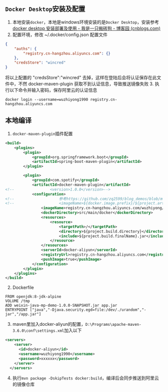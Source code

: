 ## `Docker Desktop`安装及配置
1. 本地安装`docker`，本地是windows环境安装的是`Docker Desktop`，安装参考[docker desktop 安装部署及使用 - 我是一只搬砖狗 - 博客园 (cnblogs.com)](https://www.cnblogs.com/ccnn9/p/17458837.html)
2. 配置环境，修改 ~/.docker/config.json 配置文件

```json
{
    "auths": {
        "registry.cn-hangzhou.aliyuncs.com": {}
    },
    "credsStore": "wincred"
}
```

将以上配置的 "credsStore":"wincred" 去掉，这样在登陆后会将认证保存在此文件中，不然 docker-maven-plugin 获取不到认证信息，导致推送镜像失败
3. 执行以下命令并输入密码，保存阿里云的认证信息
```
docker login --username=wuzhiyong1990 registry.cn-hangzhou.aliyuncs.com
```

## 本地编译
1. `docker-maven-plugin`插件配置
```xml
<build>
	<plugins>
		<plugin>
			<groupId>org.springframework.boot</groupId>
			<artifactId>spring-boot-maven-plugin</artifactId>
		</plugin>

		<plugin>
			<groupId>com.spotify</groupId>
			<artifactId>docker-maven-plugin</artifactId>
<!--                <version>1.0.0</version>-->
			<configuration>
<!--                    参考https://github.com/zq2599/blog_demos/blob/master/mavendockerplugindemo/pom_4_ali_server.xml-->
<!--                    <imageName>${docker.image.prefix}/${project.artifactId}</imageName>-->
				<imageName>registry.cn-hangzhou.aliyuncs.com/wuzhiyong/wx_mp</imageName>
				<dockerDirectory>src/main/docker</dockerDirectory>
				<resources>
					<resource>
						<targetPath>/</targetPath>
						<directory>${project.build.directory}</directory>
						<include>${project.build.finalName}.jar</include>
					</resource>
				</resources>
				<serverId>docker-aliyun</serverId>
				<registryUrl>registry.cn-hangzhou.aliyuncs.com</registryUrl>
				<pushImage>true</pushImage>
			</configuration>
		</plugin>
	</plugins>
</build>
```

2. Dockerfile
```shell
FROM openjdk:8-jdk-alpine  
VOLUME /tmp  
ADD weixin-java-mp-demo-1.0.0-SNAPSHOT.jar app.jar  
ENTRYPOINT ["java","-Djava.security.egd=file:/dev/./urandom","-jar","/app.jar"]
```
3. maven里加入docker-aliyun的配置，`D:\Programs\apache-maven-3.6.0\conf\settings.xml`加入以下
```xml
<servers>
	<server> 
	  <id>docker-aliyun</id>
	  <username>wuzhiyong1990</username>
	  <password>xxxxxx</password>
	</server>
  </servers>
```
4. 执行`mvn package -DskipTests docker:build`，编译后会同步推送到阿里云的镜像仓库